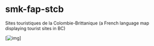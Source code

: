 # smk-fap-stcb
Sites touristiques de la Colombie-Brittanique (a French language map displaying tourist sites in BC)

[![img](https://img.shields.io/badge/Lifecycle-Maturing-007EC6)]
